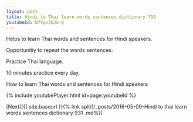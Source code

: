 ```yaml
---
layout: post
title: Hindi to Thai learn words sentences dictionary 759 
youtubeId: N7Ypv3QJo-Q
---
```

 
 
Helps to learn Thai words and sentences for Hindi speakers.

Opportunitiy to repeat the words sentences. 

Practice Thai language. 
 
10 minutes practice every day. 
 
How to learn Thai words and sentences for Hindi speakers 
 
{% include youtubePlayer.html id=page.youtubeId %}
 
 
[Next]({{ site.baseurl }}{% link  split1/_posts/2016-05-09-Hindi to thai learn words sentences dictionary 931 .md%})
 

